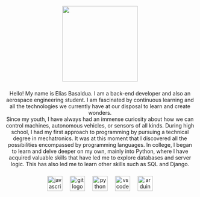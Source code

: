 <br clear="both">

<div align="center">
  <img height="200" src="https://i.giphy.com/media/v1.Y2lkPTc5MGI3NjExZHFobzR0Ym4ycmp4ODg5YWJmMG03bWtjdXJwcXl2cjU4Mmo0eHZ6ZiZlcD12MV9pbnRlcm5hbF9naWZfYnlfaWQmY3Q9Zw/JqmupuTVZYaQX5s094/giphy.gif"  />
</div>

###

<p align="center">Hello! My name is Elías Basaldua. I am a back-end developer and also an aerospace engineering student. I am fascinated by continuous learning and all the technologies we currently have at our disposal to learn and create wonders.<br>Since my youth, I have always had an immense curiosity about how we can control machines, autonomous vehicles, or sensors of all kinds. During high school, I had my first approach to programming by pursuing a technical degree in mechatronics. It was at this moment that I discovered all the possibilities encompassed by programming languages. In college, I began to learn and delve deeper on my own, mainly into Python, where I have acquired valuable skills that have led me to explore databases and server logic. This has also led me to learn other skills such as SQL and Django.</p>

###

<div align="center">
  <img src="https://cdn.jsdelivr.net/gh/devicons/devicon/icons/javascript/javascript-original.svg" height="40" alt="javascript logo"  />
  <img width="12" />
  <img src="https://cdn.jsdelivr.net/gh/devicons/devicon/icons/git/git-original.svg" height="40" alt="git logo"  />
  <img width="12" />
  <img src="https://cdn.jsdelivr.net/gh/devicons/devicon/icons/python/python-original.svg" height="40" alt="python logo"  />
  <img width="12" />
  <img src="https://cdn.jsdelivr.net/gh/devicons/devicon/icons/vscode/vscode-original.svg" height="40" alt="vscode logo"  />
  <img width="12" />
  <img src="https://cdn.jsdelivr.net/gh/devicons/devicon/icons/arduino/arduino-original.svg" height="40" alt="arduino logo"  />
</div>

###
